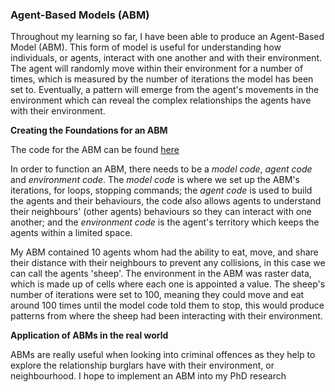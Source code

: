 ### **Agent-Based Models (ABM)** 

Throughout my learning so far, I have been able to produce an Agent-Based Model (ABM). This form of model is useful for understanding how individuals, or agents, interact with one another and with their environment. The agent will randomly move within their environment for a number of times, which is measured by the number of iterations the model has been set to. Eventually, a pattern will emerge from the agent's movements in the environment which can reveal the complex relationships the agents have with their environment. 

**Creating the Foundations for an ABM**

The code for the ABM can be found [here](ABM.py)

In order to function an ABM, there needs to be a *model code*, *agent code* and *environment code*. The *model code* is where we set up the ABM's iterations, for loops, stopping commands; the *agent code* is used to build the agents and their behaviours, the code also allows agents to understand their neighbours' (other agents) behaviours so they can interact with one another; and the *environment code* is the agent's territory which keeps the agents within a limited space. 

My ABM contained 10 agents whom had the ability to eat, move, and share their distance with their neighbours to prevent any collisions, in this case we can call the agents 'sheep'. The environment in the ABM was raster data, which is made up of cells where each one is appointed a value. The sheep's number of iterations were set to 100, meaning they could move and eat around 100 times until the model code told them to stop, this would produce patterns from where the sheep had been interacting with their environment. 

**Application of ABMs in the real world**

ABMs are really useful when looking into criminal offences as they help to explore the relationship burglars have with their environment, or neighbourhood. I hope to implement an ABM into my PhD research 
